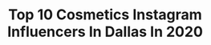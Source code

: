 ---
title: Top 10 Cosmetics Instagram Influencers In Dallas In 2020
description: >-
  Find top cosmetics Instagram influencers in Dallas in 2020. Most popular hashtags: #makeup #lashes #colourpopcosmetics #jeffreestarcosmetics.
platform: Instagram
profiles:
  - username: "ashleysummarell_"
    fullname: >-
      Ashley Summarell💋
    location: "United States"
    followers: 8320
    engagement: 601
    commentsToLikes: 0.069608
    avatar: "https://scontent-lhr8-1.cdninstagram.com/v/t51.2885-19/s320x320/91600216_291296725210808_6940484511146704896_n.jpg?_nc_ht=scontent-lhr8-1.cdninstagram.com&_nc_ohc=15b76yy5YH8AX--lYAL&oh=19463a9334498b965d5c6879baeef2ff&oe=5EBAD15D"
    verified: false
    hashtags: "#morphebabe, #bloodsugar, #highlighter, #supremefrost"
  - username: "viirdii"
    fullname: >-
      V I R I D I A N A  R I V A S
    location: "United States"
    followers: 38288
    engagement: 727
    commentsToLikes: 0.030235
    avatar: "https://scontent-ams4-1.cdninstagram.com/v/t51.2885-19/s320x320/91787431_227383295310413_8981734999233396736_n.jpg?_nc_ht=scontent-ams4-1.cdninstagram.com&_nc_ohc=P1Q5h3Vqt_YAX_FI1-5&oh=f62c8d559e1ceca9213f916a6996c7ae&oe=5EB8A280"
    verified: false
    hashtags: "#nyxcosmetics, #femmeluxe, #bellamibella, #fentybeauty"
  - username: "typical_white_girl_sfx"
    fullname: >-
      ☠️Morgan Shay Roberts☠️
    location: "United States"
    followers: 70669
    engagement: 352
    commentsToLikes: 0.014402
    avatar: "https://scontent-lhr8-1.cdninstagram.com/v/t51.2885-19/s320x320/57462974_524024224668864_1277301326547517440_n.jpg?_nc_ht=scontent-lhr8-1.cdninstagram.com&_nc_ohc=pdGt_f38QPAAX_jx14l&oh=ff6bfc7d8673273a7179fd32f19be811&oe=5EBA2B7E"
    verified: false
    hashtags: "#skin, #corona, #novababe, #makeupartist"
  - username: "love_jomy"
    fullname: >-
      Jomy Ivette Leon-Lorenzo
    location: "United States"
    followers: 15440
    engagement: 441
    commentsToLikes: 0.051890
    avatar: "https://scontent-xsp1-2.cdninstagram.com/v/t51.2885-19/s320x320/91292276_220557135683935_7995405195750146048_n.jpg?_nc_ht=scontent-xsp1-2.cdninstagram.com&_nc_ohc=NbZU2XXPfeAAX8ignrU&oh=6bcdd492523d4861bb1562e52930ded8&oe=5EB09045"
    verified: false
    hashtags: "#hairtutorials, #thebump, #dallasmom, #instamama"
  - username: "glamby.juliee"
    fullname: >-
      ♡J u l i e e♡
    location: "United States"
    followers: 2588
    engagement: 1885
    commentsToLikes: 0.046918
    avatar: "https://scontent-ams4-1.cdninstagram.com/v/t51.2885-19/s320x320/79355510_625345271539723_2261323925138964480_n.jpg?_nc_ht=scontent-ams4-1.cdninstagram.com&_nc_ohc=mTVWYKnK9TsAX8JS1ED&oh=b1f75bf260a4655d4ee99e9a3644c3b6&oe=5EA4A199"
    verified: false
    hashtags: "#beautycreation, #jewelry, #lagirl, #glamour"
  - username: "uniquely_created_mua"
    fullname: >-
      Patrice M Marshall
    location: "United States"
    followers: 8013
    engagement: 528
    commentsToLikes: 0.115872
    avatar: "https://scontent-ams4-1.cdninstagram.com/v/t51.2885-19/s320x320/92036947_633259390566603_6669729953195491328_n.jpg?_nc_ht=scontent-ams4-1.cdninstagram.com&_nc_ohc=qq1gsvrAB9IAX8d-SIF&oh=572ac4a661b390198faff2d58f36c6b8&oe=5EBC05A6"
    verified: false
    hashtags: "#makeuptutorial, #glossylips, #ombrelipstick, #crayoncutie"
  - username: "jessyjphoto"
    fullname: >-
      Jessy J Photo 📷
    location: "United States"
    followers: 100430
    engagement: 121
    commentsToLikes: 0.034041
    avatar: "https://scontent-ams4-1.cdninstagram.com/v/t51.2885-19/s320x320/67604057_506051183555432_3718044091682914304_n.jpg?_nc_ht=scontent-ams4-1.cdninstagram.com&_nc_ohc=wQSHO9XzBaYAX_v5Wr5&oh=3321944096a266ca7939c9495b3c8f3b&oe=5EBD4954"
    verified: false
    hashtags: "#blackgirlmagic, #glowtopia, #dallasphotograpgher, #editorialbeauty"
  - username: "dr.rose.ilift"
    fullname: >-
      Dr. Rose, DDS
    location: "United States"
    followers: 65233
    engagement: 255
    commentsToLikes: 0.093873
    avatar: "https://scontent-nrt1-1.cdninstagram.com/v/t51.2885-19/s320x320/82451316_845395245909671_3539001005490307072_n.jpg?_nc_ht=scontent-nrt1-1.cdninstagram.com&_nc_ohc=uEcL3MnGPaAAX-w2BZt&oh=526df4941fd6e8e76da485fc981658a7&oe=5EA248F4"
    verified: false
    hashtags: "#essence, #love, #invisalign, #bigsmile"
  - username: "euniquefaces"
    fullname: >-
      Gernisha
    location: "United States"
    followers: 5834
    engagement: 315
    commentsToLikes: 0.066482
    avatar: "https://scontent-ams4-1.cdninstagram.com/v/t51.2885-19/s320x320/50211833_315960489265416_5972425799188348928_n.jpg?_nc_ht=scontent-ams4-1.cdninstagram.com&_nc_ohc=hFO59GaRA7kAX-XdTfj&oh=219ee9c1fa02e1fcd152cdae6a42055c&oe=5EBCF2EB"
    verified: false
    hashtags: "#pearlandeyelashextensions, #lashtraining, #atlantaeyelashextensions, #minklashextensions"
  - username: "madaleinemurphy"
    fullname: >-
      madaleine murphy
    location: "United States"
    followers: 10646
    engagement: 1319
    commentsToLikes: 0.062371
    avatar: "https://scontent-amt2-1.cdninstagram.com/v/t51.2885-19/s320x320/92948309_206881380616226_5052626903135944704_n.jpg?_nc_ht=scontent-amt2-1.cdninstagram.com&_nc_ohc=4uslCFvftRAAX-FC8Z0&oh=2efaae383fb2d4ec0fa8af0e07fb5011&oe=5EB958C5"
    verified: false
    hashtags: "#phonecase, #allurebestofbeauty, #wnwtargetbeauty, #neginm"
---